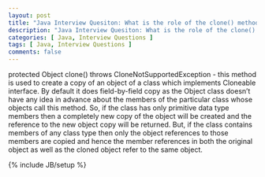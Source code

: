 ```yaml
---
layout: post
title: "Java Interview Quesiton: What is the role of the clone() method in Java"
description: "Java Interview Quesiton: What is the role of the clone() method in Java"
categories: [ Java, Interview Questions ]
tags: [ Java, Interview Questions ]
comments: false
---
```


protected Object clone() throws CloneNotSupportedException - this method is used to create a copy of an object of a class which implements Cloneable interface. By default it does field-by-field copy as the Object class doesn’t have any idea in advance about the members of the particular class whose objects call this method. So, if the class has only primitive data type members then a completely new copy of the object will be created and the reference to the new object copy will be returned. But, if the class contains members of any class type then only the object references to those members are copied and hence the member references in both the original object as well as the cloned object refer to the same object.

{% include JB/setup %}
